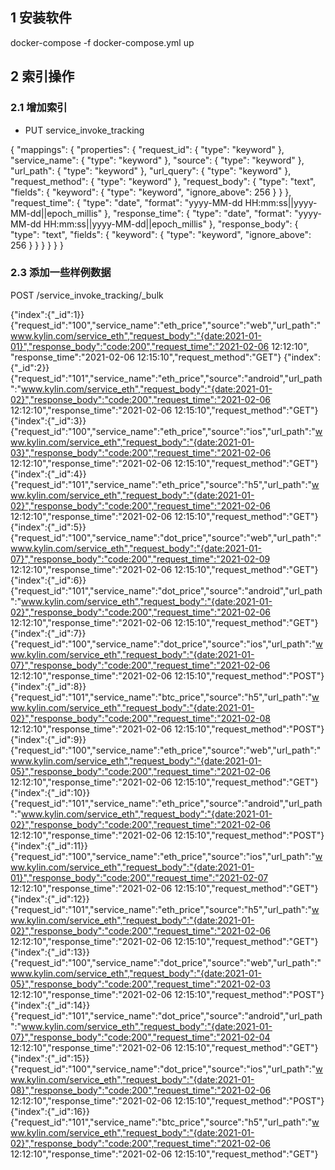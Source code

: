 ## 1 安装软件


docker-compose -f docker-compose.yml up

## 2 索引操作

### 2.1 增加索引
+ PUT service_invoke_tracking

{
  "mappings": {
    "properties": {
      "request_id": {
        "type": "keyword"
      },
      "service_name": {
        "type": "keyword"
      },
      "source": {
        "type": "keyword"
      },
      "url_path": {
        "type": "keyword"
      },
      "url_query": {
        "type": "keyword"
      },
      "request_method": {
        "type": "keyword"
      },
      "request_body": {
        "type": "text",
        "fields": {
          "keyword": {
            "type": "keyword",
            "ignore_above": 256
          }
        }
      },
      "request_time": {
        "type": "date",
        "format": "yyyy-MM-dd HH:mm:ss||yyyy-MM-dd||epoch_millis"
      },
      "response_time": {
        "type": "date",
        "format": "yyyy-MM-dd HH:mm:ss||yyyy-MM-dd||epoch_millis"
      },
      "response_body": {
        "type": "text",
        "fields": {
          "keyword": {
            "type": "keyword",
            "ignore_above": 256
          }
        }
      }
    }
  }
}





### 2.3 添加一些样例数据


POST /service_invoke_tracking/_bulk

{"index":{"_id":1}}
{"request_id":"100","service_name":"eth_price","source":"web","url_path":"www.kylin.com/service_eth","request_body":"{date:2021-01-01}","response_body":"code:200","request_time":"2021-02-06 12:12:10", "response_time":"2021-02-06 12:15:10","request_method":"GET"}
{"index":{"_id":2}}
{"request_id":"101","service_name":"eth_price","source":"android","url_path":"www.kylin.com/service_eth","request_body":"{date:2021-01-02}","response_body":"code:200","request_time":"2021-02-06 12:12:10","response_time":"2021-02-06 12:15:10","request_method":"GET"}
{"index":{"_id":3}}
{"request_id":"100","service_name":"eth_price","source":"ios","url_path":"www.kylin.com/service_eth","request_body":"{date:2021-01-03}","response_body":"code:200","request_time":"2021-02-06 12:12:10","response_time":"2021-02-06 12:15:10","request_method":"GET"}
{"index":{"_id":4}}
{"request_id":"101","service_name":"eth_price","source":"h5","url_path":"www.kylin.com/service_eth","request_body":"{date:2021-01-02}","response_body":"code:200","request_time":"2021-02-06 12:12:10","response_time":"2021-02-06 12:15:10","request_method":"GET"}
{"index":{"_id":5}}
{"request_id":"100","service_name":"dot_price","source":"web","url_path":"www.kylin.com/service_eth","request_body":"{date:2021-01-07}","response_body":"code:200","request_time":"2021-02-09 12:12:10","response_time":"2021-02-06 12:15:10","request_method":"GET"}
{"index":{"_id":6}}
{"request_id":"101","service_name":"dot_price","source":"android","url_path":"www.kylin.com/service_eth","request_body":"{date:2021-01-02}","response_body":"code:200","request_time":"2021-02-06 12:12:10","response_time":"2021-02-06 12:15:10","request_method":"GET"}
{"index":{"_id":7}}
{"request_id":"100","service_name":"dot_price","source":"ios","url_path":"www.kylin.com/service_eth","request_body":"{date:2021-01-07}","response_body":"code:200","request_time":"2021-02-06 12:12:10","response_time":"2021-02-06 12:15:10","request_method":"POST"}
{"index":{"_id":8}}
{"request_id":"101","service_name":"btc_price","source":"h5","url_path":"www.kylin.com/service_eth","request_body":"{date:2021-01-02}","response_body":"code:200","request_time":"2021-02-08 12:12:10","response_time":"2021-02-06 12:15:10","request_method":"POST"}
{"index":{"_id":9}}
{"request_id":"100","service_name":"eth_price","source":"web","url_path":"www.kylin.com/service_eth","request_body":"{date:2021-01-05}","response_body":"code:200","request_time":"2021-02-06 12:12:10","response_time":"2021-02-06 12:15:10","request_method":"GET"}
{"index":{"_id":10}}
{"request_id":"101","service_name":"eth_price","source":"android","url_path":"www.kylin.com/service_eth","request_body":"{date:2021-01-02}","response_body":"code:200","request_time":"2021-02-06 12:12:10","response_time":"2021-02-06 12:15:10","request_method":"POST"}
{"index":{"_id":11}}
{"request_id":"100","service_name":"eth_price","source":"ios","url_path":"www.kylin.com/service_eth","request_body":"{date:2021-01-01}","response_body":"code:200","request_time":"2021-02-07 12:12:10","response_time":"2021-02-06 12:15:10","request_method":"GET"}
{"index":{"_id":12}}
{"request_id":"101","service_name":"eth_price","source":"h5","url_path":"www.kylin.com/service_eth","request_body":"{date:2021-01-02}","response_body":"code:200","request_time":"2021-02-06 12:12:10","response_time":"2021-02-06 12:15:10","request_method":"GET"}
{"index":{"_id":13}}
{"request_id":"100","service_name":"dot_price","source":"web","url_path":"www.kylin.com/service_eth","request_body":"{date:2021-01-05}","response_body":"code:200","request_time":"2021-02-03 12:12:10","response_time":"2021-02-06 12:15:10","request_method":"POST"}
{"index":{"_id":14}}
{"request_id":"101","service_name":"dot_price","source":"android","url_path":"www.kylin.com/service_eth","request_body":"{date:2021-01-07}","response_body":"code:200","request_time":"2021-02-04 12:12:10","response_time":"2021-02-06 12:15:10","request_method":"GET"}
{"index":{"_id":15}}
{"request_id":"100","service_name":"dot_price","source":"ios","url_path":"www.kylin.com/service_eth","request_body":"{date:2021-01-08}","response_body":"code:200","request_time":"2021-02-06 12:12:10","response_time":"2021-02-06 12:15:10","request_method":"POST"}
{"index":{"_id":16}}
{"request_id":"101","service_name":"btc_price","source":"h5","url_path":"www.kylin.com/service_eth","request_body":"{date:2021-01-02}","response_body":"code:200","request_time":"2021-02-06 12:12:10","response_time":"2021-02-06 12:15:10","request_method":"GET"}

